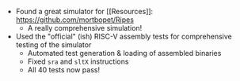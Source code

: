 - Found a great simulator for [[Resources]]: https://github.com/mortbopet/Ripes
	- A really comprehensive simulation!
- Used the "official" (ish) RISC-V assembly tests for comprehensive testing of the simulator
	- Automated test generation & loading of assembled binaries
	- Fixed `sra` and `sltX` instructions
	- All 40 tests now pass!